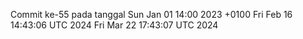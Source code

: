 Commit ke-55 pada tanggal Sun Jan 01 14:00 2023 +0100
Fri Feb 16 14:43:06 UTC 2024
Fri Mar 22 17:43:07 UTC 2024
